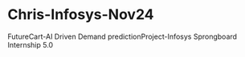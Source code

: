 # Chris-Infosys-Nov24
FutureCart-AI Driven Demand predictionProject-Infosys Sprongboard Internship 5.0
